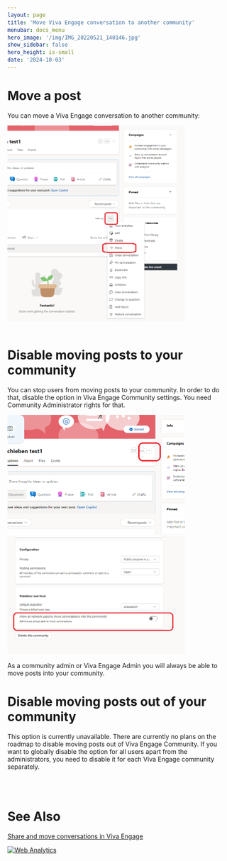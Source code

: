 ```yaml
---
layout: page
title: 'Move Viva Engage conversation to another community'
menubar: docs_menu
hero_image: '/img/IMG_20220521_140146.jpg'
show_sidebar: false
hero_height: is-small
date: '2024-10-03'
---
```


# Move a post
You can move a Viva Engage conversation to another community:



<img src="/articles/images/moveconversation.png" width="400">


<br/>
<br/>


# Disable moving posts to your community
You can stop users from moving posts to your community. In order to do that, disable the option in Viva Engage Community settings. You need Community Administrator rights for that.


<img src="/articles/images/moveconversation2.png" width="400">

<img src="/articles/images/moveconversation3.png" width="400">


As a community admin or Viva Engage Admin you will always be able to move posts into your community.


# Disable moving posts out of your community

This option is currently unavailable. There are currently no plans on the roadmap to disable moving posts out of Viva Engage Community. If you want to globally disable the option for all users apart from the administrators, you need to disable it for each Viva Engage community separately. 

<br/>
<br/>

# See Also



<a href="https://support.microsoft.com/en-au/office/share-and-move-conversations-in-viva-engage-d63debf1-1c90-4ec5-b5ae-8a00939a1680">Share and move conversations in Viva Engage</a>


<!-- Default Statcounter code for Move Conversation
https://powershellscripts.github.io/articles/en/Viva/MoveConversation/
-->
<script type="text/javascript">
var sc_project=13043874; 
var sc_invisible=1; 
var sc_security="a6234a01"; 
var sc_client_storage="disabled"; 
</script>
<script type="text/javascript"
src="https://www.statcounter.com/counter/counter.js"
async></script>
<noscript><div class="statcounter"><a title="Web Analytics"
href="https://statcounter.com/" target="_blank"><img
class="statcounter"
src="https://c.statcounter.com/13043874/0/a6234a01/1/"
alt="Web Analytics"
referrerPolicy="no-referrer-when-downgrade"></a></div></noscript>
<!-- End of Statcounter Code -->